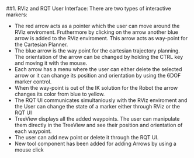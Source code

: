 
##1. RViz and RQT User Interface:
There are two types of interactive markers:
  - The red arrow acts as a pointer which the user can move around the RViz enviroment. Fruthermore by clicking on the arrow another blue arrow is added to the RViz enviroment. This arrow acts as way-point for the Cartesian Planner.
  - The blue arrow is the  way point for the cartesian trajectory planning. The orientation of the arrow can be changed by holding the CTRL key and moving it with the mouse.
  - Each arrow has a menu where the user can either delete the selected arrow or it can change its position and orientation by using the 6DOF marker control.
  - When the way-point is out of the IK solution for the Robot the arrow changes its color from blue to yellow.
  - The RQT UI communicates simultaniously with the RViz enviroment and the User can change the state of a marker either through RViz or the RQT UI 
  - TreeView displays all the added waypoints. The user can manipulate them directly in the TreeView and see their position and orientation of each waypoint.
  - The user can add new point or delete it through the RQT UI.
  - New tool component has been added for adding Arrows by using a mouse click
